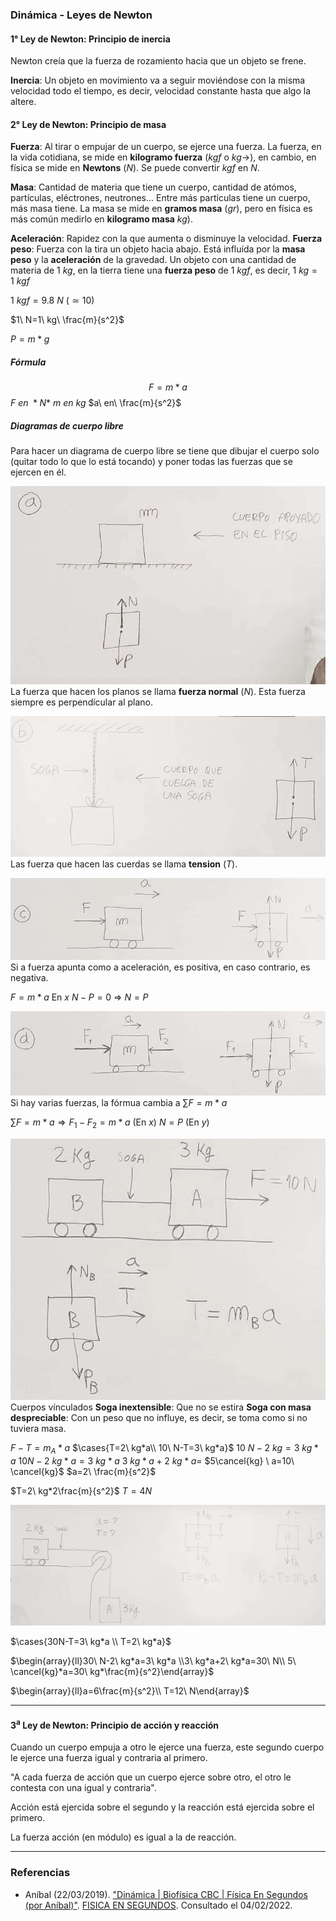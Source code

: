 ### Dinámica - Leyes de Newton

#### 1° Ley de Newton: Principio de inercia
Newton creía que la fuerza de rozamiento hacia que un objeto se frene.

**Inercia**: Un objeto en movimiento va a seguir moviéndose con la misma velocidad todo el tiempo, es decir, velocidad constante hasta que algo la altere.

#### 2° Ley de Newton: Principio de masa
**Fuerza**: Al tirar o empujar de un cuerpo, se ejerce una fuerza. La fuerza, en la vida cotidiana, se mide en **kilogramo fuerza** ($kgf$ o $kg\rightarrow$), en cambio, en física se mide en **Newtons** ($N$). Se puede convertir $kgf$ en $N$.

**Masa**: Cantidad de materia que tiene un cuerpo, cantidad de atómos, partículas, eléctrones, neutrones... Entre más partículas tiene un cuerpo, más masa tiene. La masa se mide en **gramos masa** ($gr$), pero en física es más común medirlo en **kilogramo masa** $kg$).

**Aceleración**: Rapidez con la que aumenta o disminuye la velocidad.
**Fuerza peso**: Fuerza con la tira un objeto hacia abajo. Está influída por la **masa peso** y la **aceleración** de la gravedad. Un objeto con una cantidad de materia de $1\ kg$, en la tierra tiene una **fuerza peso** de $1\ kgf$, es decir, $1\ kg=1\ kgf$

$1\ kgf=9.8\ N\ (\simeq 10)$

$1\ N=1\ kg\ \frac{m}{s^2}$

$P=m*g$
##### Fórmula

$$F=m*a$$
$F\ en\ *N*$
 $m\ en\ kg$
 $a\ en\ \frac{m}{s^2}$

##### Diagramas de cuerpo libre
Para hacer un diagrama de cuerpo libre se tiene que dibujar el cuerpo solo (quitar todo lo que lo está tocando) y poner todas las fuerzas que se ejercen en él.

![](/Attachments/Images/1.-Dinámica-Biofísica-CBC-1.jpeg)
La fuerza que hacen los planos se llama **fuerza normal** ($N$). Esta fuerza siempre es perpendícular al plano.

![](/Attachments/Images/1.-Dinámica-Biofísica-CBC-2.jpeg)
Las fuerza que hacen las cuerdas se llama **tension** ($T$).

![](/Attachments/Images/1.-Dinámica-Biofísica-CBC-3.jpeg)
Si a fuerza apunta como a aceleración, es positiva, en caso contrario, es negativa.

$F=m*a$ En $x$
$N-P=0\ \Rightarrow \ N=P$

![](/Attachments/Images/1.-Dinámica-Biofísica-CBC-4.jpeg)
Si hay varias fuerzas, la fórmua cambia a $\sum F=m*a$

$\sum F =m*a\Rightarrow F_1-F_2=m*a$ (En $x$)
$N=P$ (En $y$)

![](/Attachments/Images/1.-Dinámica-Biofísica-CBC-5.jpeg)
Cuerpos vínculados
**Soga inextensible**: Que no se estira
**Soga con masa despreciable**: Con un peso que no influye, es decir, se toma como si no tuviera masa.

$F-T=m_A*a$
$\cases{T=2\ kg*a\\ 10\ N-T=3\ kg*a}$
$10\ N-2\ kg=3\ kg*a$
$10N-2\ kg*a=3\ kg*a$
$3\ kg*a+2\ kg*a=$
$5\cancel{kg} \ a=10\ \cancel{kg}$
$a=2\ \frac{m}{s^2}$

$T=2\ kg*2\frac{m}{s^2}$
$T=4N$

![](/Attachments/Images/1.-Dinámica-Biofísica-CBC-6.jpeg)

$\cases{30N-T=3\ kg*a \\ T=2\ kg*a}$

$\begin{array}{ll}30\ N-2\ kg*a=3\ kg*a \\3\ kg*a+2\ kg*a=30\ N\\ 5\ \cancel{kg}*a=30\ kg*\frac{m}{s^2}\end{array}$

$\begin{array}{ll}a=6\frac{m}{s^2}\\ T=12\ N\end{array}$

---
#### 3<sup>a</sup> Ley de Newton: Principio de acción y reacción

Cuando un cuerpo empuja a otro le ejerce una fuerza, este segundo cuerpo le ejerce una fuerza igual y contraria al primero.

"A cada fuerza de acción que un cuerpo ejerce sobre otro, el otro le contesta con una igual y contraria".

Acción está ejercida sobre el segundo y la reacción está ejercida sobre el primero.

La fuerza acción (en módulo) es igual a la de reacción.

---
### Referencias

- Aníbal (22/03/2019). ["Dinámica | Biofísica CBC | Física En Segundos (por Aníbal)"](https://www.youtube.com/watch?v=4BKyHL0QPrs). [FISICA EN SEGUNDOS](https://www.youtube.com/channel/UCfC8fA12mBQB5_0h_CJAdcg). Consultado el 04/02/2022.

